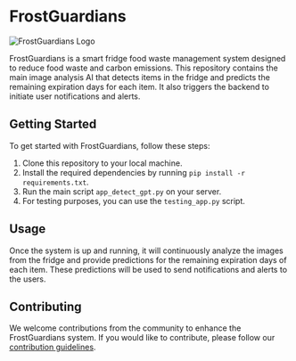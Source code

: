 # FrostGuardians

![FrostGuardians Logo](/logo.png)

FrostGuardians is a smart fridge food waste management system designed to reduce food waste and carbon emissions. This repository contains the main image analysis AI that detects items in the fridge and predicts the remaining expiration days for each item. It also triggers the backend to initiate user notifications and alerts.

## Getting Started

To get started with FrostGuardians, follow these steps:

1. Clone this repository to your local machine.
2. Install the required dependencies by running `pip install -r requirements.txt`.
3. Run the main script `app_detect_gpt.py` on your server.
4. For testing purposes, you can use the `testing_app.py` script.

## Usage

Once the system is up and running, it will continuously analyze the images from the fridge and provide predictions for the remaining expiration days of each item. These predictions will be used to send notifications and alerts to the users.

## Contributing

We welcome contributions from the community to enhance the FrostGuardians system. If you would like to contribute, please follow our [contribution guidelines](/path/to/contribution-guidelines.md).


